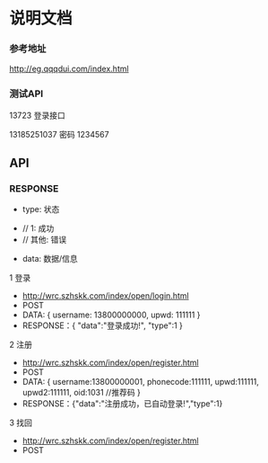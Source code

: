 # 说明文档


### 参考地址
http://eg.qqqdui.com/index.html

### 测试API
13723  登录接口

13185251037  密码 1234567

## API

### RESPONSE
- type: 状态
+ // 1: 成功
+ // 其他: 错误
- data: 数据/信息


1 登录
+ http://wrc.szhskk.com/index/open/login.html
+ POST
+ DATA:  { username: 13800000000, upwd: 111111 }
+ RESPONSE：{ "data":"登录成功!", "type":1 }

2 注册
+ http://wrc.szhskk.com/index/open/register.html
+ POST
+ DATA:  { 
	username:13800000001,
	phonecode:111111,
	upwd:111111,
	upwd2:111111,
	oid:1031 //推荐码
 }
+ RESPONSE：{"data":"注册成功，已自动登录!","type":1}


3 找回
+ http://wrc.szhskk.com/index/open/register.html
+ POST


